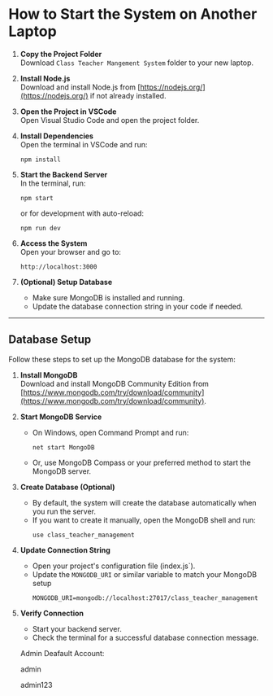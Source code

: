 # How to Start the System on Another Laptop

1. **Copy the Project Folder**  
   Download `Class Teacher Mangement System` folder to your new laptop.

2. **Install Node.js**  
   Download and install Node.js from [https://nodejs.org/](https://nodejs.org/) if not already installed.
   

4. **Open the Project in VSCode**  
   Open Visual Studio Code and open the project folder.

5. **Install Dependencies**  
   Open the terminal in VSCode and run:
   ```
   npm install
   ```

6. **Start the Backend Server**  
   In the terminal, run:
   ```
   npm start
   ```
   or for development with auto-reload:
   ```
   npm run dev
   ```

7. **Access the System**  
   Open your browser and go to:
   ```
   http://localhost:3000
   ```

8. **(Optional) Setup Database**  
   - Make sure MongoDB is installed and running.
   - Update the database connection string in your code if needed.

---

## Database Setup

Follow these steps to set up the MongoDB database for the system:

1. **Install MongoDB**  
   Download and install MongoDB Community Edition from [https://www.mongodb.com/try/download/community](https://www.mongodb.com/try/download/community).

2. **Start MongoDB Service**  
   - On Windows, open Command Prompt and run:
     ```
     net start MongoDB
     ```
   - Or, use MongoDB Compass or your preferred method to start the MongoDB server.

3. **Create Database (Optional)**  
   - By default, the system will create the database automatically when you run the server.
   - If you want to create it manually, open the MongoDB shell and run:
     ```
     use class_teacher_management
     ```

4. **Update Connection String**  
   - Open your project's configuration file (index.js`).
   - Update the `MONGODB_URI` or similar variable to match your MongoDB setup
     ```
     MONGODB_URI=mongodb://localhost:27017/class_teacher_management
     ```

5. **Verify Connection**  
   - Start your backend server.
   - Check the terminal for a successful database connection message.

   Admin Deafault Account:

   admin

   admin123
